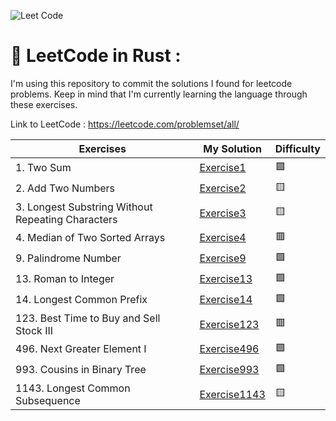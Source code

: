 ![Leet Code](https://miro.medium.com/max/724/1*izVQIUjPIk1XoqWj3VaiKg.png)

# 📐 LeetCode in Rust :
 I'm using this repository to commit the solutions I found for leetcode problems. Keep in mind that
 I'm currently learning the language through these exercises.
 
 Link to LeetCode : https://leetcode.com/problemset/all/

|Exercises|My Solution|Difficulty|
|---|---|---|
|1. Two Sum|[Exercise1](src/exercise1/exercise1.rs)|🟩|
|2. Add Two Numbers|[Exercise2](src/exercise2/exercise2.rs)|🟨|
|3. Longest Substring Without Repeating Characters|[Exercise3](src/exercise3/exercise3.rs)|🟨|
|4. Median of Two Sorted Arrays|[Exercise4](src/exercise4/exercise4.rs)|🟥|
|9. Palindrome Number|[Exercise9](src/exercise9/exercise9.rs)|🟩|
|13. Roman to Integer|[Exercise13](src/exercise13/exercise13.rs)|🟩|
|14. Longest Common Prefix|[Exercise14](src/exercise14/exercise14.rs)|🟩|
|123. Best Time to Buy and Sell Stock III|[Exercise123](src/exercise123/exercise123.rs)|🟥|
|496. Next Greater Element I|[Exercise496](src/exercise496/exercise496.rs)|🟩|
|993. Cousins in Binary Tree|[Exercise993](src/exercise993/exercise993.rs)|🟩|
|1143. Longest Common Subsequence|[Exercise1143](src/exercise1143/exercise1143.rs)|🟨|
